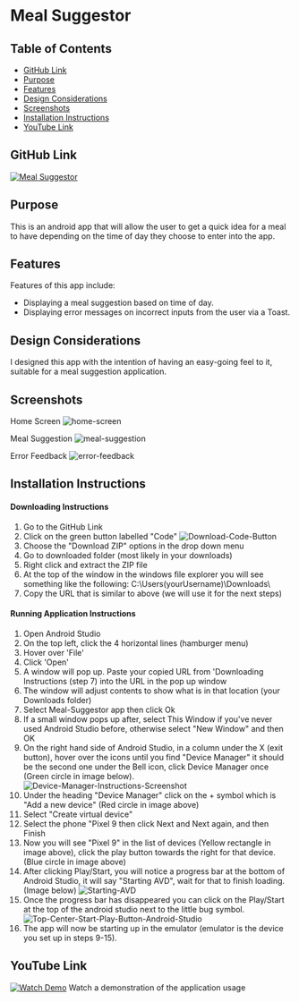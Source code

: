 # Meal Suggestor 

## Table of Contents
- [GitHub Link](#github-link)
- [Purpose](#purpose)
- [Features](#features)
- [Design Considerations](#design-considerations)
- [Screenshots](#screenshots)
- [Installation Instructions](#installation-instructions)
- [YouTube Link](#youtube-link)

## GitHub Link
[![Meal Suggestor](https://img.shields.io/badge/Meal_Suggestor-FF6F61?style=for-the-badge&logo=github&logoColor=white)](https://github.com/ST10482816/Meal-Suggestor)

## Purpose
This is an android app that will allow the user to get a quick idea for a meal to have depending on the time of day they choose to enter into the app.

## Features
Features of this app include:
  - Displaying a meal suggestion based on time of day.
  - Displaying error messages on incorrect inputs from the user via a Toast.

## Design Considerations
I designed this app with the intention of having an easy-going feel to it, suitable for a meal suggestion application.

## Screenshots

Home Screen
![home-screen](https://github.com/user-attachments/assets/4cb883c5-bcae-4002-9e44-5b5de9939a32)

Meal Suggestion
![meal-suggestion](https://github.com/user-attachments/assets/6ef7541b-21fa-4c17-b580-1a19e0f03553)

Error Feedback
![error-feedback](https://github.com/user-attachments/assets/1b29fa8e-9711-4756-873b-f8153dc49c67)


## Installation Instructions
#### Downloading Instructions
1. Go to the GitHub Link
2. Click on the green button labelled "Code"
![Download-Code-Button](https://github.com/user-attachments/assets/cad85ed5-53ee-497e-be0e-4f8de1175ded)
3. Choose the "Download ZIP" options in the drop down menu
4. Go to downloaded folder (most likely in your downloads)
5. Right click and extract the ZIP file
6. At the top of the window in the windows file explorer you will see something like the following:
	C:\Users\(yourUsername)\Downloads\
7. Copy the URL that is similar to above (we will use it for the next steps)

#### Running Application Instructions
1. Open Android Studio
2. On the top left, click the 4 horizontal lines (hamburger menu)
3. Hover over 'File'
4. Click 'Open'
5. A window will pop up. Paste your copied URL from 'Downloading Instructions (step 7) into the URL in the pop up window
6. The window will adjust contents to show what is in that location (your Downloads folder)
7. Select Meal-Suggestor app then click Ok
8. If a small window pops up after, select This Window if you've never used Android Studio before, otherwise select "New Window" and then OK
9. On the right hand side of Android Studio, in a column under the X (exit button), hover over the icons until you find "Device Manager" it should be the second one under the Bell icon, click Device Manager once (Green circle in image below).
![Device-Manager-Instructions-Screenshot](https://github.com/user-attachments/assets/67557fe3-6ca2-47ba-95bf-e40be8e74eae)
11. Under the heading "Device Manager" click on the + symbol which is "Add a new device" (Red circle in image above)
12. Select "Create virtual device"
13. Select the phone "Pixel 9 then click Next and Next again, and then Finish
14. Now you will see "Pixel 9" in the list of devices (Yellow rectangle in image above), click the play button towards the right for that device. (Blue circle in image above)
15. After clicking Play/Start, you will notice a progress bar at the bottom of Android Studio, it will say "Starting AVD", wait for that to finish loading. (Image below)
![Starting-AVD](https://github.com/user-attachments/assets/4979792c-a9f5-44b6-8415-9d4131d1cb21)
17. Once the progress bar has disappeared you can click on the Play/Start at the top of the android studio next to the little bug symbol.
![Top-Center-Start-Play-Button-Android-Studio](https://github.com/user-attachments/assets/95dab0c3-82ef-4a4a-971b-002ad1c3b776)
18. The app will now be starting up in the emulator (emulator is the device you set up in steps 9-15).


## YouTube Link

[![Watch Demo](https://img.shields.io/badge/Watch_Demo-FF6F61?style=for-the-badge&logo=youtube&logoColor=white)](https://youtu.be/m8LhsTG_i7Y)
Watch a demonstration of the application usage 

